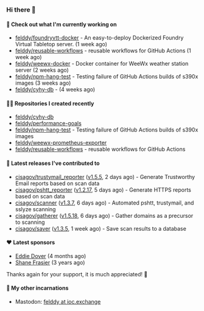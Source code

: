### Hi there 👋

#### 👷 Check out what I'm currently working on

- [felddy/foundryvtt-docker](https://github.com/felddy/foundryvtt-docker) - An easy-to-deploy Dockerized Foundry Virtual Tabletop server. (1 week ago)
- [felddy/reusable-workflows](https://github.com/felddy/reusable-workflows) - reusable workflows for GitHub Actions (1 week ago)
- [felddy/weewx-docker](https://github.com/felddy/weewx-docker) - Docker container for WeeWx weather station server (2 weeks ago)
- [felddy/npm-hang-test](https://github.com/felddy/npm-hang-test) - Testing failure of GitHub Actions builds of s390x images (3 weeks ago)
- [felddy/cyhy-db](https://github.com/felddy/cyhy-db) -  (4 weeks ago)

#### 👨‍💻 Repositories I created recently

- [felddy/cyhy-db](https://github.com/felddy/cyhy-db)
- [felddy/performance-goals](https://github.com/felddy/performance-goals)
- [felddy/npm-hang-test](https://github.com/felddy/npm-hang-test) - Testing failure of GitHub Actions builds of s390x images
- [felddy/weewx-prometheus-exporter](https://github.com/felddy/weewx-prometheus-exporter)
- [felddy/reusable-workflows](https://github.com/felddy/reusable-workflows) - reusable workflows for GitHub Actions

#### 🚀 Latest releases I've contributed to

- [cisagov/trustymail_reporter](https://github.com/cisagov/trustymail_reporter) ([v1.5.5](https://github.com/cisagov/trustymail_reporter/releases/tag/v1.5.5), 2 days ago) - Generate Trustworthy Email reports based on scan data
- [cisagov/pshtt_reporter](https://github.com/cisagov/pshtt_reporter) ([v1.2.17](https://github.com/cisagov/pshtt_reporter/releases/tag/v1.2.17), 5 days ago) - Generate HTTPS reports based on scan data
- [cisagov/scanner](https://github.com/cisagov/scanner) ([v1.3.7](https://github.com/cisagov/scanner/releases/tag/v1.3.7), 6 days ago) - Automated pshtt, trustymail, and sslyze scanning
- [cisagov/gatherer](https://github.com/cisagov/gatherer) ([v1.5.18](https://github.com/cisagov/gatherer/releases/tag/v1.5.18), 6 days ago) - Gather domains as a precursor to scanning
- [cisagov/saver](https://github.com/cisagov/saver) ([v1.3.5](https://github.com/cisagov/saver/releases/tag/v1.3.5), 1 week ago) - Save scan results to a database

#### ❤️ Latest sponsors
- [Eddie Dover](https://github.com/EddieDover) (4 months ago)
- [Shane Frasier](https://github.com/jsf9k) (3 years ago)

Thanks again for your support, it is much appreciated! 🙏

#### 🐋 My other incarnations
- Mastodon: <a rel="me" href="https://ioc.exchange/@felddy">felddy at ioc.exchange</a>
